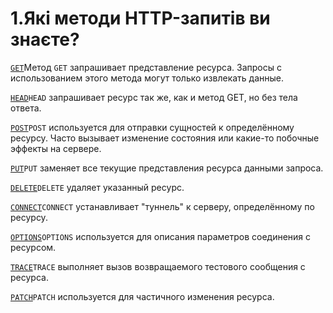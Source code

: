 # 1.Які методи HTTP-запитів ви знаєте?

[`GET`](https://developer.mozilla.org/ru/docs/Web/HTTP/Methods/GET)Метод `GET` запрашивает представление ресурса. Запросы с использованием этого метода могут только извлекать данные.

[`HEAD`](https://developer.mozilla.org/en-US/docs/Web/HTTP/Methods/HEAD)`HEAD` запрашивает ресурс так же, как и метод GET, но без тела ответа.

[`POST`](https://developer.mozilla.org/ru/docs/Web/HTTP/Methods/POST)`POST` используется для отправки сущностей к определённому ресурсу. Часто вызывает изменение состояния или какие-то побочные эффекты на сервере.

[`PUT`](https://developer.mozilla.org/ru/docs/Web/HTTP/Methods/PUT)`PUT` заменяет все текущие представления ресурса данными запроса.

[`DELETE`](https://developer.mozilla.org/en-US/docs/Web/HTTP/Methods/DELETE)`DELETE` удаляет указанный ресурс.

[`CONNECT`](https://developer.mozilla.org/en-US/docs/Web/HTTP/Methods/CONNECT)`CONNECT` устанавливает "туннель" к серверу, определённому по ресурсу.

[`OPTIONS`](https://developer.mozilla.org/ru/docs/Web/HTTP/Methods/OPTIONS)`OPTIONS` используется для описания параметров соединения с ресурсом.

[`TRACE`](https://developer.mozilla.org/en-US/docs/Web/HTTP/Methods/TRACE)`TRACE` выполняет вызов возвращаемого тестового сообщения с ресурса.

[`PATCH`](https://developer.mozilla.org/en-US/docs/Web/HTTP/Methods/PATCH)`PATCH` используется для частичного изменения ресурса.

